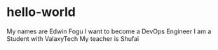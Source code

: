 # hello-world
My names are Edwin Fogu
I want to become a DevOps Engineer
I am a Student with ValaxyTech
My teacher is Shufai
